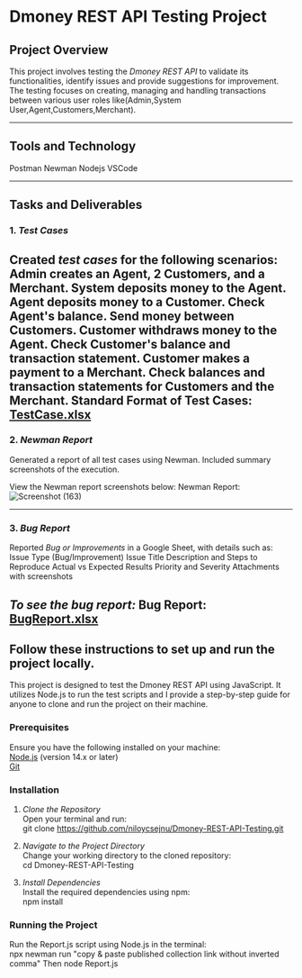 
# Dmoney REST API Testing Project

## Project Overview
This project involves testing the *Dmoney REST API* to validate its functionalities, identify issues and provide suggestions for improvement. The testing focuses on creating, managing and handling transactions between various user roles like(Admin,System User,Agent,Customers,Merchant).

---
## Tools and Technology
Postman
Newman
Nodejs
VSCode

---
## Tasks and Deliverables

### 1. *Test Cases*
Created *test cases* for the following scenarios:
Admin creates an Agent, 2 Customers, and a Merchant.
System deposits money to the Agent.
Agent deposits money to a Customer.
Check Agent's balance.
Send money between Customers.
Customer withdraws money to the Agent.
Check Customer's balance and transaction statement.
Customer makes a payment to a Merchant.
Check balances and transaction statements for Customers and the Merchant.
Standard Format of Test Cases: [TestCase.xlsx](https://github.com/user-attachments/files/17960963/TestCase.xlsx)
---

### 2. *Newman Report*
Generated a report of all test cases using Newman.
Included summary screenshots of the execution.


View the Newman report screenshots below:
Newman Report: ![Screenshot (163)](https://github.com/user-attachments/assets/dce908bd-ae5e-4d0f-a351-9f63cd45719f)

---


### 3. *Bug Report*
Reported *Bug or Improvements* in a Google Sheet, with details such as:
Issue Type (Bug/Improvement)
Issue Title
Description and Steps to Reproduce
Actual vs Expected Results
Priority and Severity
Attachments with screenshots


*To see the bug report:* Bug Report:  [BugReport.xlsx](https://github.com/user-attachments/files/17961617/BugReport.xlsx)
---
## Follow these instructions to set up and run the project locally.

This project is designed to test the Dmoney REST API using JavaScript. It utilizes Node.js to run the test scripts and I provide a step-by-step guide for anyone to clone and run the project on their machine.





### Prerequisites

Ensure you have the following installed on your machine:  
[Node.js](https://nodejs.org/) (version 14.x or later)  
[Git](https://git-scm.com/)


### Installation

1. *Clone the Repository*  
   Open your terminal and run:  
   git clone https://github.com/niloycsejnu/Dmoney-REST-API-Testing.git

2. *Navigate to the Project Directory*  
   Change your working directory to the cloned repository:  
   cd Dmoney-REST-API-Testing

3. *Install Dependencies*  
   Install the required dependencies using npm:  
   npm install

### Running the Project

Run the Report.js script using Node.js in the terminal:  
npx newman run "copy & paste published collection link without inverted comma"
Then 
node Report.js
